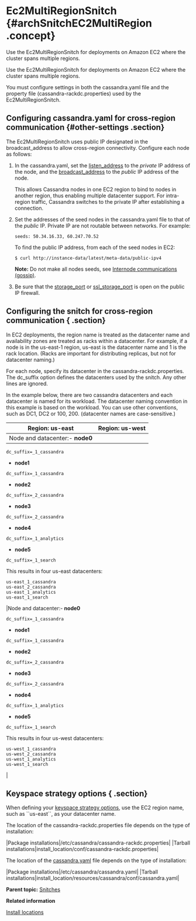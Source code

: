 # Ec2MultiRegionSnitch {#archSnitchEC2MultiRegion .concept}

Use the Ec2MultiRegionSnitch for deployments on Amazon EC2 where the cluster spans multiple regions.

Use the Ec2MultiRegionSnitch for deployments on Amazon EC2 where the cluster spans multiple regions.

You must configure settings in both the cassandra.yaml file and the property file \(cassandra-rackdc.properties\) used by the Ec2MultiRegionSnitch.

## Configuring cassandra.yaml for cross-region communication {#other-settings .section}

The Ec2MultiRegionSnitch uses public IP designated in the broadcast\_address to allow cross-region connectivity. Configure each node as follows:

1.  In the cassandra.yaml, set the [listen\_address](../configuration/configCassandra_yaml.md#listen_address) to the *private* IP address of the node, and the [broadcast\_address](../configuration/configCassandra_yaml.md#broadcast_address) to the *public* IP address of the node.

    This allows Cassandra nodes in one EC2 region to bind to nodes in another region, thus enabling multiple datacenter support. For intra-region traffic, Cassandra switches to the private IP after establishing a connection.

2.  Set the addresses of the seed nodes in the cassandra.yaml file to that of the *public* IP. Private IP are not routable between networks. For example:

    ```no-highlight
    seeds: 50.34.16.33, 60.247.70.52
    ```

    To find the public IP address, from each of the seed nodes in EC2:

    ```screen
    $ curl http://instance-data/latest/meta-data/public-ipv4
    ```

    **Note:** Do not make all nodes seeds, see [Internode communications \(gossip\)](archGossipAbout.md).

3.  Be sure that the [storage\_port](../configuration/configCassandra_yaml.md#storage_port) or [ssl\_storage\_port](../configuration/configCassandra_yaml.md#ssl_storage_port) is open on the public IP firewall.

## Configuring the snitch for cross-region communication { .section}

In EC2 deployments, the region name is treated as the datacenter name and availability zones are treated as racks within a datacenter. For example, if a node is in the us-east-1 region, us-east is the datacenter name and 1 is the rack location. \(Racks are important for distributing replicas, but not for datacenter naming.\)

For each node, specify its datacenter in the cassandra-rackdc.properties. The dc\_suffix option defines the datacenters used by the snitch. Any other lines are ignored.

In the example below, there are two cassandra datacenters and each datacenter is named for its workload. The datacenter naming convention in this example is based on the workload. You can use other conventions, such as DC1, DC2 or 100, 200. \(datacenter names are case-sensitive.\)

|Region: us-east|Region: us-west|
|---------------|---------------|
|Node and datacenter:-   **node0** 

`dc_suffix=_1_cassandra`

-   **node1**

`dc_suffix=_1_cassandra`

-   **node2**

`dc_suffix=_2_cassandra`

-   **node3** 

`dc_suffix=_2_cassandra`

-   **node4** 

`dc_suffix=_1_analytics`

-   **node5** 

`dc_suffix=_1_search`


This results in four us-east datacenters:

```no-highlight
us-east_1_cassandra
us-east_2_cassandra
us-east_1_analytics
us-east_1_search
```

|Node and datacenter:-   **node0**

`dc_suffix=_1_cassandra`

-   **node1**

`dc_suffix=_1_cassandra`

-   **node2**

`dc_suffix=_2_cassandra`

-   **node3** 

`dc_suffix=_2_cassandra`

-   **node4**

`dc_suffix=_1_analytics`

-   **node5** 

`dc_suffix=_1_search`


This results in four us-west datacenters:

```no-highlight
us-west_1_cassandra
us-west_2_cassandra
us-west_1_analytics
us-west_1_search
```

|

## Keyspace strategy options { .section}

When defining your [keyspace strategy options](/en/cql-oss/3.3/cql/cql_reference/cqlCreateTable.html#refClstrOrdr__cql-compact-storage), use the EC2 region name, such as \`\`us-east\`\`, as your datacenter name.

The location of the cassandra-rackdc.properties file depends on the type of installation:

|Package installations|/etc/cassandra/cassandra-rackdc.properties|
|Tarball installations|install\_location/conf/cassandra-rackdc.properties|

The location of the [cassandra.yaml](/en/archived/cassandra/3.x/cassandra/configuration/configCassandra_yaml.html) file depends on the type of installation:

|Package installations|/etc/cassandra/cassandra.yaml|
|Tarball installations|install\_location/resources/cassandra/conf/cassandra.yaml|

**Parent topic:** [Snitches](../../cassandra/architecture/archSnitchesAbout.md)

**Related information**  


[Install locations](../install/installLocationsTOC.md)

